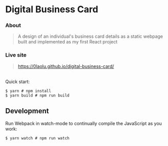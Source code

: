 # Digital Business Card

### About
> A design of an individual's business card details as a static webpage built and implemented as my first React project 

### Live site
>  https://0laolu.github.io/digital-business-card/

<br /> Quick start:

```
$ yarn # npm install
$ yarn build # npm run build
````

## Development

Run Webpack in watch-mode to continually compile the JavaScript as you work:

```
$ yarn watch # npm run watch
```


